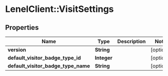 # LenelClient::VisitSettings

## Properties
Name | Type | Description | Notes
------------ | ------------- | ------------- | -------------
**version** | **String** |  | [optional] 
**default_visitor_badge_type_id** | **Integer** |  | [optional] 
**default_visitor_badge_type_name** | **String** |  | [optional] 


